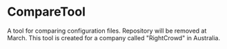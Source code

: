 # CompareTool
A tool for comparing configuration files. Repository will be removed at March. 
This tool is created for a company called "RightCrowd" in Australia.
